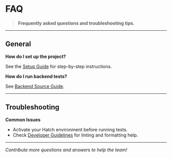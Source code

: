 # FAQ

> **Frequently asked questions and troubleshooting tips.**

---

## General

**How do I set up the project?**

See the [Setup Guide](setup.md) for step-by-step instructions.

**How do I run backend tests?**

See [Backend Source Guide](backend-source-guide.md#running-backend-tests).

---

## Troubleshooting

**Common Issues**
- Activate your Hatch environment before running tests.
- Check [Developer Guidelines](dev-guidelines.md) for linting and formatting help.

---

*Contribute more questions and answers to help the team!*
